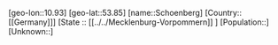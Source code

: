 ﻿---
location: [53.85,10.93]
type: City
tags:
- geo/City


SpocWebEntityId: 34134
isDeleted: false
confidential: public

---
[geo-lon::10.93]
[geo-lat::53.85]
[name::Schoenberg]
[Country::[[Germany]]]
[State :: [[../../Mecklenburg-Vorpommern]] ]
[Population::]
[Unknown::]

